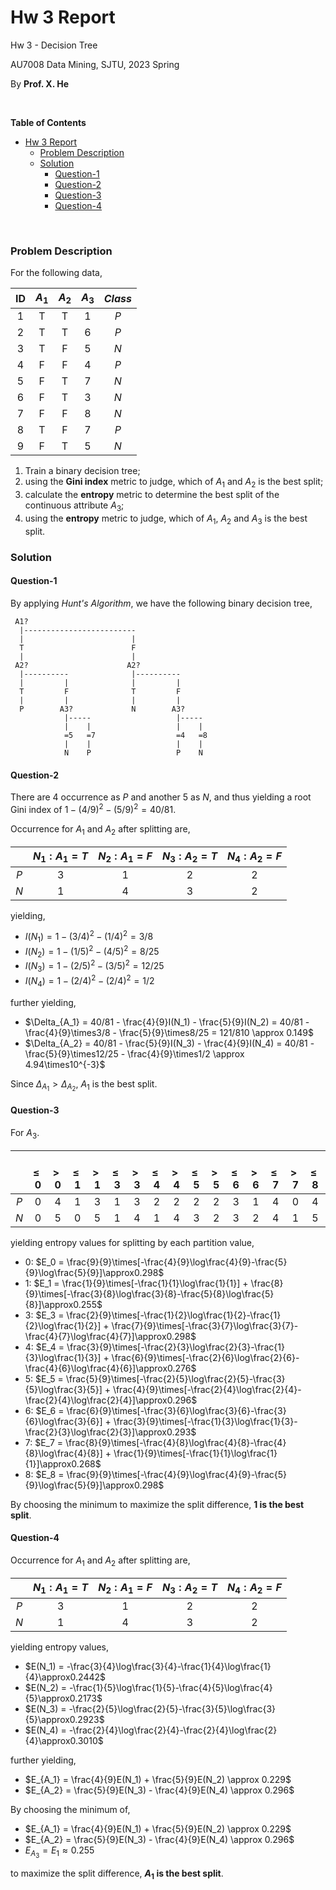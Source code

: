 # Hw 3 Report

Hw 3 - Decision Tree

AU7008 Data Mining, SJTU, 2023 Spring

By **Prof. X. He**

<br>

**Table of Contents**
<!-- MarkdownTOC -->

- [Hw 3 Report](#hw-3-report)
    - [Problem Description](#problem-description)
    - [Solution](#solution)
      - [Question-1](#question-1)
      - [Question-2](#question-2)
      - [Question-3](#question-3)
      - [Question-4](#question-4)

<!-- /MarkdownTOC -->

<br/>

<a id="problem-description"></a>
### Problem Description

For the following data,


| ID  | $A_1$ | $A_2$ | $A_3$ | *Class* |
|:---:|:-----:|:-----:|:-----:|:-------:|
|  1  |   T   |   T   |   1   |   *P*   |
|  2  |   T   |   T   |   6   |   *P*   |
|  3  |   T   |   F   |   5   |   *N*   |
|  4  |   F   |   F   |   4   |   *P*   |
|  5  |   F   |   T   |   7   |   *N*   |
|  6  |   F   |   T   |   3   |   *N*   |
|  7  |   F   |   F   |   8   |   *N*   |
|  8  |   T   |   F   |   7   |   *P*   |
|  9  |   F   |   T   |   5   |   *N*   |

1. Train a binary decision tree;
2. using the **Gini index** metric to judge, which of $A_1$ and $A_2$ is the best split;
3. calculate the **entropy** metric to determine the best split of the continuous attribute $A_3$;
4. using the **entropy** metric to judge, which of $A_1$, $A_2$ and $A_3$ is the best split.

<a id="solution"></a>
### Solution

<a id="question-1"></a>
#### Question-1

By applying *Hunt's Algorithm*, we have the following binary decision tree,

```
 A1?
  |-------------------------
  |                        |
  T                        F
  |                        |
 A2?                      A2?
  |----------              |----------
  |         |              |         |
  T         F              T         F
  |         |              |         |
  P        A3?             N        A3?
            |-----                   |-----
            |    |                   |    |
            =5   =7                  =4   =8
            |    |                   |    |
            N    P                   P    N
```






<a id="question-2"></a>
#### Question-2

There are 4 occurrence as *P* and another 5 as *N*, and thus yielding a root Gini index of $1-(4/9)^2-(5/9)^2=40/81$.

Occurrence for $A_1$ and $A_2$ after splitting are,

|     | $N_1: A_1=T$ | $N_2:A_1=F$ | $N_3:A_2=T$ | $N_4:A_2=F$ |     
|:---:|:------------:|:-----------:|:-----------:|:----------:| 
| *P* |      3       |      1      |      2      |    2        |   
| *N* |      1       |      4      |      3      |     2       |   

yielding,

- $I(N_1) = 1-(3/4)^2-(1/4)^2 = 3/8$
- $I(N_2) = 1-(1/5)^2-(4/5)^2 = 8/25$
- $I(N_3) = 1-(2/5)^2-(3/5)^2 = 12/25$
- $I(N_4) = 1-(2/4)^2-(2/4)^2 = 1/2$

further yielding,

- $\Delta_{A_1} = 40/81 - \frac{4}{9}I(N_1) - \frac{5}{9}I(N_2) = 40/81 - \frac{4}{9}\times3/8 - \frac{5}{9}\times8/25 = 121/810 \approx 0.149$
- $\Delta_{A_2} = 40/81 - \frac{5}{9}I(N_3) - \frac{4}{9}I(N_4) = 40/81 - \frac{5}{9}\times12/25 - \frac{4}{9}\times1/2 \approx 4.94\times10^{-3}$

Since $\Delta_{A_1}>\Delta_{A_2}$, $A_1$ is the best split.







<a id="question-3"></a>
#### Question-3

For $A_3$.

|     | $\leq0$ | $>0$ | $\leq1$ | $>1$ | $\leq3$ | $>3$ | $\leq4$ | $>4$ | $\leq5$ | $>5$ | $\leq6$ | $>6$ | $\leq7$ | $>7$ | $\leq8$ | $>8$ |
|:---:|:-------:|:----:|:-------:|:----:|:-------:|:----:|:-------:|:----:|:-------:|:----:|:-------:|:----:|:-------:|:----:|:-------:|:----:|
| *P* |    0    |  4   |    1    |  3   |    1    |  3   |    2    |  2   |    2    |  2   |    3    |  1   |    4    |  0   |    4    | 0     |
| *N* |    0    |  5   |    0    |  5   |    1    |  4   |    1    |  4   |    3    |  2   |    3    |  2   |    4    |  1   |    5    |  0   |

yielding entropy values for splitting by each partition value,
- 0: $E_0 = \frac{9}{9}\times[-\frac{4}{9}\log\frac{4}{9}-\frac{5}{9}\log\frac{5}{9}]\approx0.298$
- 1: $E_1 = \frac{1}{9}\times[-\frac{1}{1}\log\frac{1}{1}] + \frac{8}{9}\times[-\frac{3}{8}\log\frac{3}{8}-\frac{5}{8}\log\frac{5}{8}]\approx0.255$
- 3: $E_3 = \frac{2}{9}\times[-\frac{1}{2}\log\frac{1}{2}-\frac{1}{2}\log\frac{1}{2}] + \frac{7}{9}\times[-\frac{3}{7}\log\frac{3}{7}-\frac{4}{7}\log\frac{4}{7}]\approx0.298$
- 4: $E_4 = \frac{3}{9}\times[-\frac{2}{3}\log\frac{2}{3}-\frac{1}{3}\log\frac{1}{3}] + \frac{6}{9}\times[-\frac{2}{6}\log\frac{2}{6}-\frac{4}{6}\log\frac{4}{6}]\approx0.276$
- 5: $E_5 = \frac{5}{9}\times[-\frac{2}{5}\log\frac{2}{5}-\frac{3}{5}\log\frac{3}{5}] + \frac{4}{9}\times[-\frac{2}{4}\log\frac{2}{4}-\frac{2}{4}\log\frac{2}{4}]\approx0.296$
- 6: $E_6 = \frac{6}{9}\times[-\frac{3}{6}\log\frac{3}{6}-\frac{3}{6}\log\frac{3}{6}] + \frac{3}{9}\times[-\frac{1}{3}\log\frac{1}{3}-\frac{2}{3}\log\frac{2}{3}]\approx0.293$
- 7: $E_7 = \frac{8}{9}\times[-\frac{4}{8}\log\frac{4}{8}-\frac{4}{8}\log\frac{4}{8}] + \frac{1}{9}\times[-\frac{1}{1}\log\frac{1}{1}]\approx0.268$
- 8: $E_8 = \frac{9}{9}\times[-\frac{4}{9}\log\frac{4}{9}-\frac{5}{9}\log\frac{5}{9}]\approx0.298$

By choosing the minimum to maximize the split difference, **1 is the best split**.








<a id="question-4"></a>
#### Question-4

<!-- For $A_1,A_2,A_3$, the entropy before split (4 *P*,5 *N*) is, $E = -\frac{4}{9}\log\frac{4}{9} - \frac{5}{9}\log\frac{5}{9}\approx0.298$. -->

<!-- From #2, $\Delta_{A_3}=E-E_1 \approx 0.0430$. -->


Occurrence for $A_1$ and $A_2$ after splitting are,

|     | $N_1: A_1=T$ | $N_2:A_1=F$ | $N_3:A_2=T$ | $N_4:A_2=F$ |     
|:---:|:------------:|:-----------:|:-----------:|:----------:| 
| *P* |      3       |      1      |      2      |    2        |   
| *N* |      1       |      4      |      3      |     2       |   


yielding entropy values,

- $E(N_1) = -\frac{3}{4}\log\frac{3}{4}-\frac{1}{4}\log\frac{1}{4}\approx0.2442$
- $E(N_2) = -\frac{1}{5}\log\frac{1}{5}-\frac{4}{5}\log\frac{4}{5}\approx0.2173$
- $E(N_3) = -\frac{2}{5}\log\frac{2}{5}-\frac{3}{5}\log\frac{3}{5}\approx0.2923$
- $E(N_4) = -\frac{2}{4}\log\frac{2}{4}-\frac{2}{4}\log\frac{2}{4}\approx0.3010$

further yielding,

- $E_{A_1} = \frac{4}{9}E(N_1) + \frac{5}{9}E(N_2) \approx 0.229$
- $E_{A_2} = \frac{5}{9}E(N_3) - \frac{4}{9}E(N_4) \approx 0.296$

By choosing the minimum of,

- $E_{A_1} = \frac{4}{9}E(N_1) + \frac{5}{9}E(N_2) \approx 0.229$
- $E_{A_2} = \frac{5}{9}E(N_3) - \frac{4}{9}E(N_4) \approx 0.296$
- $E_{A_3}=E_1\approx0.255$

to maximize the split difference, **$A_1$ is the best split**.
